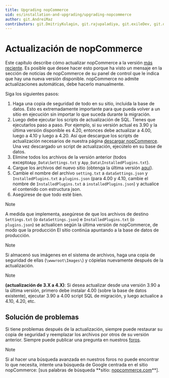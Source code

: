 ```yaml
---
title: Upgrading nopCommerce
uid: es/installation-and-upgrading/upgrading-nopcommerce
author: git.AndreiMaz
contributors: git.DmitriyKulagin, git.rajupaladiya, git.exileDev, git.dunaenko
---
```


# Actualización de nopCommerce

Este capítulo describe cómo actualizar nopCommerce a la versión [más reciente](https://www.nopcommerce.com/download-nopcommerce). Es posible que desee hacer esto porque ha visto un mensaje en la sección de noticias de nopCommerce de su panel de control que le indica que hay una nueva versión disponible. nopCommerce no admite actualizaciones automáticas, debe hacerlo manualmente.

Siga los siguientes pasos:

1. Haga una copia de seguridad de todo en su sitio, incluida la base de datos. Esto es extremadamente importante para que pueda volver a un sitio en ejecución sin importar lo que suceda durante la migración.
1. Luego debe ejecutar los scripts de actualización de SQL. Tienes que ejecutarlos paso a paso. Por ejemplo, si su versión actual es 3.90 y la última versión disponible es 4.20, entonces debe actualizar a 4.00, luego a 4.10 y luego a 4.20. Así que descargue los scripts de actualización necesarios de nuestra página [descargar nopCommerce](https://www.nopcommerce.com/download-nopcommerce). Una vez descargado un script de actualización, ejecútelo en su base de datos.
1. Elimine todos los archivos de la versión anterior (todos excepto`App_Data\Settings.txt` y `App_Data\InstalledPlugins.txt`).
1. Cargue los archivos del nuevo sitio (obtenga la última versión [aquí](https://www.nopcommerce.com/download-nopcommerce)).
1. Cambie el nombre del archivo `setting.txt` a `dataSettings.json` y `InstalledPlugins.txt` a `plugins.json` (para 4.00 y 4.10, cambie el nombre de `InstalledPlugins.txt` a `installedPlugins.json`) y actualice el contenido con estructura json.
1. Asegúrese de que todo esté bien.

> [!NOTE]
>
> A medida que implementa, asegúrese de que los archivos de destino `Settings.txt` (o `dataSettings.json`) e `InstalledPlugins.txt` (o `plugins.json`) se actualicen según la última versión de nopCommerce, de modo que la producción El sitio continúa apuntando a la base de datos de producción.

> [!NOTE]
> Si almacenó sus imágenes en el sistema de archivos, haga una copia de seguridad de ellas (`\wwwroot\Images\`) y cópielas nuevamente después de la actualización.

> [!NOTE]
> **(actualización de 3.X a 4.X)**: Si desea actualizar desde una versión 3.90 a la última versión, primero debe instalar 4.00 (sobre la base de datos existente), ejecutar 3.90 a 4.00 script SQL de migración, y luego actualice a 4.10, 4.20, etc.

## Solución de problemas

Si tiene problemas después de la actualización, siempre puede restaurar su copia de seguridad y reemplazar los archivos por otros de su versión anterior. Siempre puede publicar una pregunta en nuestros [foros](https://www.nopcommerce.com/boards/).

> [!NOTE]
>
> Si al hacer una búsqueda avanzada en nuestros foros no puede encontrar lo que necesita, intente una búsqueda de Google centrada en el sitio nopCommerce: [sus palabras de búsqueda **sitio: [nopcommerce.com](https://www.nopcommerce.com/"nopcommerce.com")**].
